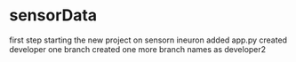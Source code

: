 # sensorData
first step starting the new project on sensorn ineuron
added app.py
created  developer one branch
created one more branch names as developer2
